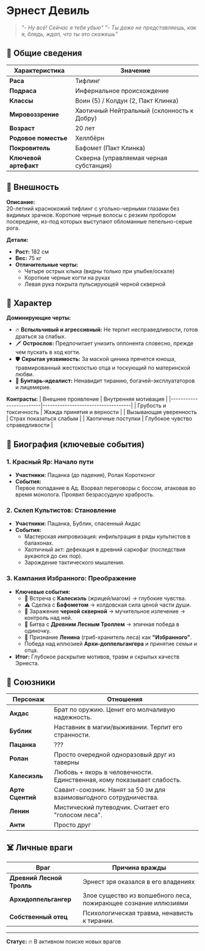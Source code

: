 # Эрнест Девиль

> *"- Ну всё! Сейчас я тебя убью"*
>  *"- Ты даже не представляешь, как я, блядь, ждал, что ты это скажешь"*

## 📌 Общие сведения

| Характеристика       | Значение                                  |
|----------------------|-------------------------------------------|
| **Раса**             | Тифлинг                                   |
| **Подраса**          | Инфернальное происхождение                |
| **Классы**           | Воин (5) / Колдун (2, Пакт Клинка)        |
| **Мировоззрение**    | Хаотичный Нейтральный (склонность к Добру)|
| **Возраст**          | 20 лет                                    |
| **Родовое поместье** | Хеллбёрн                                  |
| **Покровитель**      | Бафомет (Пакт Клинка)                     |
| **Ключевой артефакт**| Скверна (управляемая черная субстанция)   |

## 👤 Внешность

**Описание:**  
20-летний краснокожий тифлинг с угольно-черными глазами без видимых зрачков. Короткие черные волосы с резким пробором посередине, из-под которых выступают обломанные пепельно-серые рога.

**Детали:**
- **Рост:** 182 см
- **Вес:** 75 кг
- **Отличительные черты:**
  - Четыре острых клыка (видны только при улыбке/оскале)
  - Короткие черные когти на руках
  - Левая рука покрыта пульсирующей черной скверной

## 💢 Характер

**Доминирующие черты:**
- 🔥 **Вспыльчивый и агрессивный:** Не терпит несправедливости, готов драться за слабых.
- 🗡️ **Острослов:** Предпочитает унизить оппонента словесно, прежде чем пускать в ход когти.
- 🛡️ **Скрытая уязвимость:** За маской циника прячется юноша, травмированный жестокостью отца и тоскующий по материнской любви.
- 🌱 **Бунтарь-идеалист:** Ненавидит тиранию, богачей-эксплуататоров и лицемерие.

**Контрасты:**
| Внешнее проявление      | Внутренняя мотивация               |
|-------------------------|------------------------------------|
| Грубость и токсичность  | Жажда принятия и верности          |
| Вызывающая уверенность  | Страх показаться слабым            |
| Хаотичные поступки      | Глубокое чувство справедливости    |

## 📜 Биография (ключевые события)

### 1. Красный Яр: Начало пути
- **Участники:** Пацанка (до падения), Ролан Коротконог
- **События:**  
  Первое попадание в Ад. Взорвал переговоры с боссом, атаковав во время монолога. Проявил безрассудную храбрость.

### 2. Склеп Культистов: Становление
- **Участники:** Пацанка, Бублик, спасенный Акдас
- **События:**  
  - Мастерская импровизация: инфильтрация в ряды культистов в балахонах.  
  - Хаотичный акт: дефекация в древний саркофаг (последствия аукаются до сих пор).  
  - Зарождение тактического мышления.

### 3. Кампания Избранного: Преображение
- **Ключевые события:**  
  - 💞 Встреча с **Калесиэль** (жрицей/магом) → глубокие чувства.  
  - ⚠️ Сделка с **Бафометом** → колдовская сила ценой части души.  
  - 🖤 Заражение **черной скверной** → мучительное излечение → контроль над ней.  
  - 🌳 Битва с **Древним Лесным Троллем** → эпичная победа в одиночку.  
  - 🍄 Признание **Ленина** (гриб-хранитель леса) как **"Избранного"**.  
  - Победа над иллюзией **Архи-доппельгангера** и принятие семьи и отца.
- **Итог:** Глубокое раскрытие мотивов, травм и скрытых качеств Эрнеста.

## 🤝 Союзники

| Персонаж          | Отношения                                                                 |
|-------------------|---------------------------------------------------------------------------|
| **Акдас**         | Брат по оружию. Ценит его молчаливую надежность.                          |
| **Бублик**        | Наставник в магии/выживании. Терпит его странности.                       |
| **Пацанка**       | ???                                                                       |
| **Ролан**         | Просто очередной одноразовый друг из таверны                              |
| **Калесиэль**     | Любовь + якорь в человечности. Единственная, кому показывает слабость.    |
| **Арте Сцентий**  | Савант-союзник. Нанят за 50 зм для взаимовыгодного сотрудничества.        |                             
| **Ленин**         | Мистический путеводчик. Считает его "голосом леса".                       |
| **Анти**          | Просто друг                                                               |

## ☠️ Личные враги

| Враг                      | Причина вражды                                                  |
|---------------------------|-----------------------------------------------------------------|
| **Древний Лесной Тролль** | Эрнест зря оказался в его владениях                             |
| **Архидоппельгангер**     | Злое существо из волшебного леса, пожирающее сознание иллюзиями |
| **Собственный отец**      | Психологическая травма, ненависть к тирании.                    |

---
**Статус:** 🔥 В активном поиске новых врагов